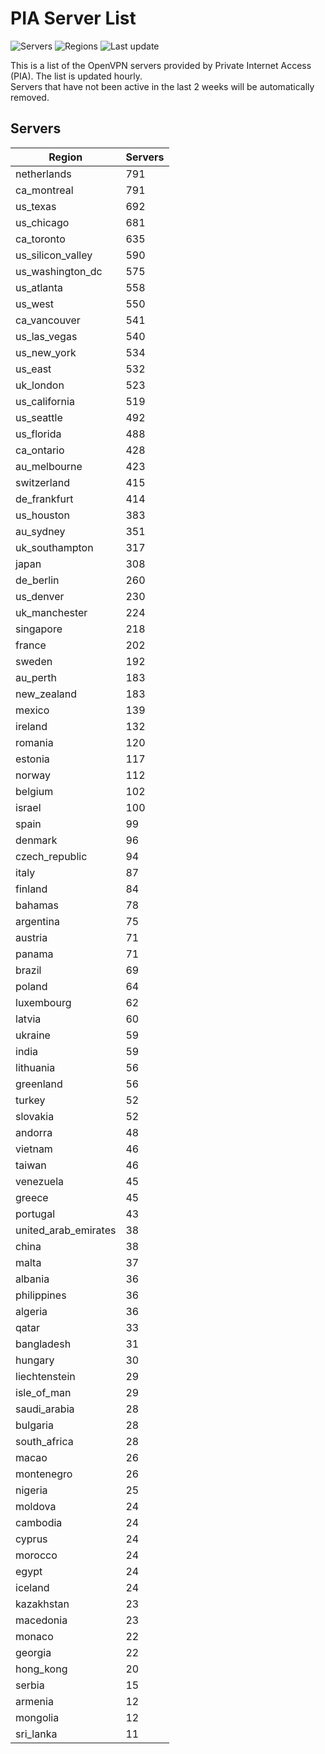 # PIA Server List

![Servers](https://img.shields.io/badge/servers-18,040-blue)
![Regions](https://img.shields.io/badge/regions-97-blue)
![Last update](https://img.shields.io/badge/last_updated-Thu_Jul_04_19:16:07_UTC_2024-blue)

This is a list of the OpenVPN servers provided by Private Internet Access (PIA). The list is updated hourly. </br>
Servers that have not been active in the last 2 weeks will be automatically removed.

## Servers
| Region               | Servers |
|----------------------|---------|
| netherlands | 791 |
| ca_montreal | 791 |
| us_texas | 692 |
| us_chicago | 681 |
| ca_toronto | 635 |
| us_silicon_valley | 590 |
| us_washington_dc | 575 |
| us_atlanta | 558 |
| us_west | 550 |
| ca_vancouver | 541 |
| us_las_vegas | 540 |
| us_new_york | 534 |
| us_east | 532 |
| uk_london | 523 |
| us_california | 519 |
| us_seattle | 492 |
| us_florida | 488 |
| ca_ontario | 428 |
| au_melbourne | 423 |
| switzerland | 415 |
| de_frankfurt | 414 |
| us_houston | 383 |
| au_sydney | 351 |
| uk_southampton | 317 |
| japan | 308 |
| de_berlin | 260 |
| us_denver | 230 |
| uk_manchester | 224 |
| singapore | 218 |
| france | 202 |
| sweden | 192 |
| au_perth | 183 |
| new_zealand | 183 |
| mexico | 139 |
| ireland | 132 |
| romania | 120 |
| estonia | 117 |
| norway | 112 |
| belgium | 102 |
| israel | 100 |
| spain | 99 |
| denmark | 96 |
| czech_republic | 94 |
| italy | 87 |
| finland | 84 |
| bahamas | 78 |
| argentina | 75 |
| austria | 71 |
| panama | 71 |
| brazil | 69 |
| poland | 64 |
| luxembourg | 62 |
| latvia | 60 |
| ukraine | 59 |
| india | 59 |
| lithuania | 56 |
| greenland | 56 |
| turkey | 52 |
| slovakia | 52 |
| andorra | 48 |
| vietnam | 46 |
| taiwan | 46 |
| venezuela | 45 |
| greece | 45 |
| portugal | 43 |
| united_arab_emirates | 38 |
| china | 38 |
| malta | 37 |
| albania | 36 |
| philippines | 36 |
| algeria | 36 |
| qatar | 33 |
| bangladesh | 31 |
| hungary | 30 |
| liechtenstein | 29 |
| isle_of_man | 29 |
| saudi_arabia | 28 |
| bulgaria | 28 |
| south_africa | 28 |
| macao | 26 |
| montenegro | 26 |
| nigeria | 25 |
| moldova | 24 |
| cambodia | 24 |
| cyprus | 24 |
| morocco | 24 |
| egypt | 24 |
| iceland | 24 |
| kazakhstan | 23 |
| macedonia | 23 |
| monaco | 22 |
| georgia | 22 |
| hong_kong | 20 |
| serbia | 15 |
| armenia | 12 |
| mongolia | 12 |
| sri_lanka | 11 |